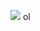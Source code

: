 
![](https://s2.glbimg.com/rKq2WZ6FCFPCXmugfhDiFGAHikU=/e.glbimg.com/og/ed/f/original/2021/11/30/giphy_6.gif)
ol
